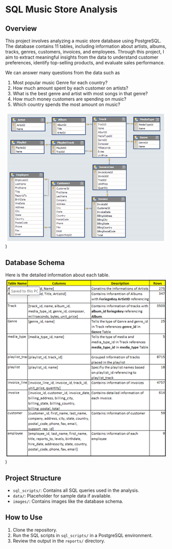 # SQL Music Store Analysis

## Overview
This project involves analyzing a music store database using PostgreSQL. The database contains 11 tables, including information about artists, albums, tracks, genres, customers, invoices, and employees. Through this project, I aim to extract meaningful insights from the data to understand customer preferences, identify top-selling products, and evaluate sales performance.

We can answer many questions from the data such as 
1. Most popular music Genre for each country?
2. How much amount spent by each customer on artists?
3. What is the best genre and artist with most songs in that genre?
4. How much money customers are spending on music?
5. Which country spends the most amount on music?
   

![Database Schema](https://github.com/arunnandam/SQL/blob/main/Music_Store_Analysis/images/MusicDatabaseSchema.png)) 

## Database Schema
Here is the detailed information about each table.
![Data](https://github.com/arunnandam/SQL/blob/main/Music_Store_Analysis/images/data_info.png))

## Project Structure
- `sql_scripts/`: Contains all SQL queries used in the analysis.
- `data/`: Placeholder for sample data if available.
- `images/`: Contains images like the database schema.

## How to Use
1. Clone the repository.
2. Run the SQL scripts in `sql_scripts/` in a PostgreSQL environment.
3. Review the output in the `reports/` directory.
